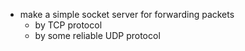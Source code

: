 - make a simple socket server for forwarding packets
  - by TCP protocol
  - by some reliable UDP protocol
